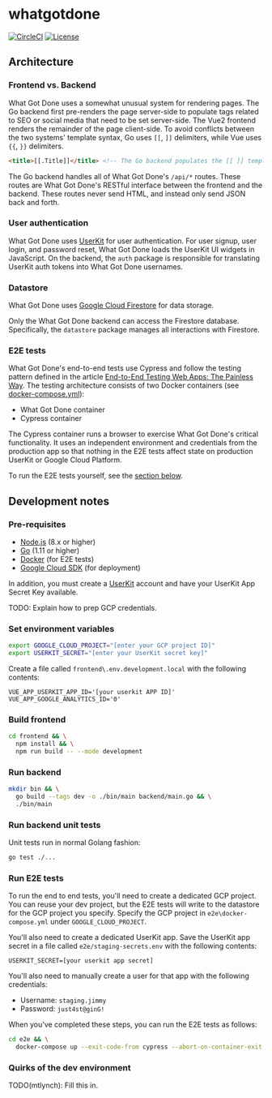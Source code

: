 # whatgotdone

[![CircleCI](https://circleci.com/gh/mtlynch/whatgotdone.svg?style=svg&circle-token=180495ad17cc0343547e430e81d28b66ff87e9f4)](https://circleci.com/gh/mtlynch/whatgotdone) [![License](https://img.shields.io/badge/License-Apache%202.0-blue.svg)](https://opensource.org/licenses/Apache-2.0)

## Architecture

### Frontend vs. Backend

What Got Done uses a somewhat unusual system for rendering pages. The Go backend first pre-renders the page server-side to populate tags related to SEO or social media that need to be set server-side. The Vue2 frontend renders the remainder of the page client-side. To avoid conflicts between the two systems' template syntax, Go uses `[[`, `]]` delimiters, while Vue uses `{{`, `}}` delimiters.

```html
<title>[[.Title]]</title> <!-- The Go backend populates the [[ ]] template -->
```

The Go backend handles all of What Got Done's `/api/*` routes. These routes are What Got Done's RESTful interface between the frontend and the backend. These routes never send HTML, and instead only send JSON back and forth.

### User authentication

What Got Done uses [UserKit](https://docs.userkit.io/) for user authentication. For user signup, user login, and password reset, What Got Done loads the UserKit UI widgets in JavaScript. On the backend, the `auth` package is responsible for translating UserKit auth tokens into What Got Done usernames.

### Datastore

What Got Done uses [Google Cloud Firestore](https://firebase.google.com/docs/firestore) for data storage.

Only the What Got Done backend can access the Firestore database. Specifically, the `datastore` package manages all interactions with Firestore.

### E2E tests

What Got Done's end-to-end tests use Cypress and follow the testing pattern defined in the article [End-to-End Testing Web Apps: The Painless Way](https://mtlynch.io/painless-web-app-testing/). The testing architecture consists of two Docker containers (see [docker-compose.yml](https://github.com/mtlynch/whatgotdone/blob/master/e2e/docker-compose.yml)):

* What Got Done container
* Cypress container

The Cypress container runs a browser to exercise What Got Done's critical functionality. It uses an independent environment and credentials from the production app so that nothing in the E2E tests affect state on production UserKit or Google Cloud Platform.

To run the E2E tests yourself, see the [section below](#run-e2e-tests).

## Development notes

### Pre-requisites

* [Node.js](https://nodejs.org/) (8.x or higher)
* [Go](https://golang.org/dl/) (1.11 or higher)
* [Docker](https://www.docker.com/) (for E2E tests)
* [Google Cloud SDK](https://cloud.google.com/sdk/install) (for deployment)

In addition, you must create a [UserKit](https://userkit.io/) account and have your UserKit App Secret Key available.

TODO: Explain how to prep GCP credentials.

### Set environment variables

```bash
export GOOGLE_CLOUD_PROJECT="[enter your GCP project ID]"
export USERKIT_SECRET="[enter your UserKit secret key]"
```

Create a file called `frontend\.env.development.local` with the following contents:

```text
VUE_APP_USERKIT_APP_ID='[your userkit APP ID]'
VUE_APP_GOOGLE_ANALYTICS_ID='0'
```

### Build frontend

```bash
cd frontend && \
  npm install && \
  npm run build -- --mode development
```

### Run backend

```bash
mkdir bin && \
  go build --tags dev -o ./bin/main backend/main.go && \
  ./bin/main
```

### Run backend unit tests

Unit tests run in normal Golang fashion:

```bash
go test ./...
```

### Run E2E tests

To run the end to end tests, you'll need to create a dedicated GCP project. You can reuse your dev project, but the E2E tests will write to the datastore for the GCP project you specify. Specify the GCP project in `e2e\docker-compose.yml` under `GOOGLE_CLOUD_PROJECT`.

You'll also need to create a dedicated UserKit app. Save the UserKit app secret in a file called `e2e/staging-secrets.env` with the following contents:

```text
USERKIT_SECRET=[your userkit app secret]
```

You'll also need to manually create a user for that app with the following credentials:

* Username: `staging.jimmy`
* Password: `just4st@ginG!`

When you've completed these steps, you can run the E2E tests as follows:

```bash
cd e2e && \
  docker-compose up --exit-code-from cypress --abort-on-container-exit --build
```

### Quirks of the dev environment

TODO(mtlynch): Fill this in.